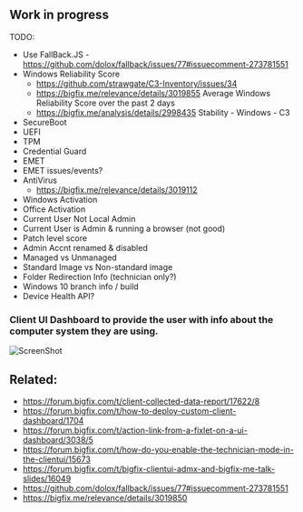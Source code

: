## Work in progress

TODO: 
- Use FallBack.JS - https://github.com/dolox/fallback/issues/77#issuecomment-273781551
- Windows Reliability Score
  - https://github.com/strawgate/C3-Inventory/issues/34
  - https://bigfix.me/relevance/details/3019855 Average Windows Reliability Score over the past 2 days
  - https://bigfix.me/analysis/details/2998435 Stability - Windows - C3
- SecureBoot
- UEFI
- TPM
- Credential Guard
- EMET
- EMET issues/events?
- AntiVirus
  - https://bigfix.me/relevance/details/3019112
- Windows Activation
- Office Activation
- Current User Not Local Admin
- Current User is Admin & running a browser (not good)
- Patch level score
- Admin Accnt renamed & disabled
- Managed vs Unmanaged
- Standard Image vs Non-standard image
- Folder Redirection Info (technician only?)
- Windows 10 branch info / build
- Device Health API?

### Client UI Dashboard to provide the user with info about the computer system they are using.

![ScreenShot](http://jgstew.github.io/images/BigFix_ClientUI_Dashboard_Info_WorkInProgress.PNG)

## Related:

- https://forum.bigfix.com/t/client-collected-data-report/17622/8
- https://forum.bigfix.com/t/how-to-deploy-custom-client-dashboard/1704
- https://forum.bigfix.com/t/action-link-from-a-fixlet-on-a-ui-dashboard/3038/5
- https://forum.bigfix.com/t/how-do-you-enable-the-technician-mode-in-the-clientui/15673
- https://forum.bigfix.com/t/bigfix-clientui-admx-and-bigfix-me-talk-slides/16049
- https://github.com/dolox/fallback/issues/77#issuecomment-273781551
- https://bigfix.me/relevance/details/3019850
